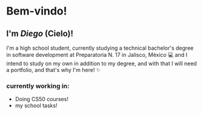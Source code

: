 # Bem-vindo!
## I'm *Diego* (Cielo)!
I'm a high school student, currently studying a technical bachelor's degree in software development at Preparatoria N. 17 in Jalisco, Mèxico 💻 and I intend to study on my own in addition to my degree, and with that I will need a portfolio, and that's why I'm here! ✨

### currently working in:
* Doing CS50 courses!
* my school tasks!
